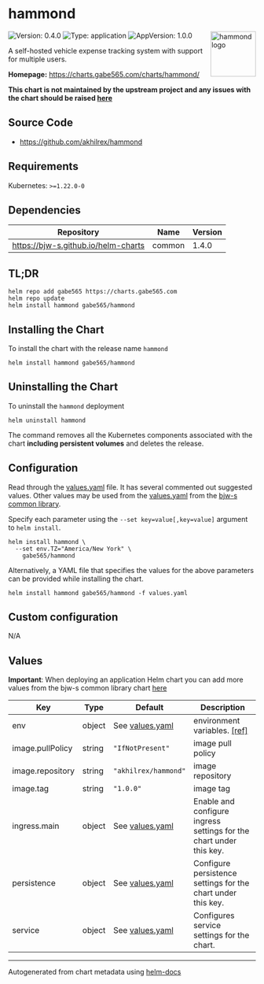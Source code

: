 # hammond

<img src="https://raw.githubusercontent.com/akhilrex/hammond/84cba2c7f26f6d3f81c49b132110b24ac97c7b49/ui/public/touch-icon.png" align="right" width="92" alt="hammond logo">

![Version: 0.4.0](https://img.shields.io/badge/Version-0.4.0-informational?style=flat)
![Type: application](https://img.shields.io/badge/Type-application-informational?style=flat)
![AppVersion: 1.0.0](https://img.shields.io/badge/AppVersion-1.0.0-informational?style=flat)

A self-hosted vehicle expense tracking system with support for multiple users.

**Homepage:** <https://charts.gabe565.com/charts/hammond/>

**This chart is not maintained by the upstream project and any issues with the chart should be raised
[here](https://github.com/gabe565/charts/issues/new?assignees=gabe565&labels=bug&template=bug_report.yaml&name=hammond&version=0.4.0)**

## Source Code

* <https://github.com/akhilrex/hammond>

## Requirements

Kubernetes: `>=1.22.0-0`

## Dependencies

| Repository | Name | Version |
|------------|------|---------|
| <https://bjw-s.github.io/helm-charts> | common | 1.4.0 |

## TL;DR

```console
helm repo add gabe565 https://charts.gabe565.com
helm repo update
helm install hammond gabe565/hammond
```

## Installing the Chart

To install the chart with the release name `hammond`

```console
helm install hammond gabe565/hammond
```

## Uninstalling the Chart

To uninstall the `hammond` deployment

```console
helm uninstall hammond
```

The command removes all the Kubernetes components associated with the chart **including persistent volumes** and deletes the release.

## Configuration

Read through the [values.yaml](./values.yaml) file. It has several commented out suggested values.
Other values may be used from the [values.yaml](https://github.com/bjw-s/helm-charts/tree/main/charts/library/common/values.yaml) from the [bjw-s common library](https://github.com/bjw-s/helm-charts/tree/main/charts/library/common).

Specify each parameter using the `--set key=value[,key=value]` argument to `helm install`.

```console
helm install hammond \
  --set env.TZ="America/New York" \
    gabe565/hammond
```

Alternatively, a YAML file that specifies the values for the above parameters can be provided while installing the chart.

```console
helm install hammond gabe565/hammond -f values.yaml
```

## Custom configuration

N/A

## Values

**Important**: When deploying an application Helm chart you can add more values from the bjw-s common library chart [here](https://github.com/bjw-s/helm-charts/tree/main/charts/library/common)

| Key | Type | Default | Description |
|-----|------|---------|-------------|
| env | object | See [values.yaml](./values.yaml) | environment variables. [[ref]](https://github.com/akhilrex/hammond#environment-variables) |
| image.pullPolicy | string | `"IfNotPresent"` | image pull policy |
| image.repository | string | `"akhilrex/hammond"` | image repository |
| image.tag | string | `"1.0.0"` | image tag |
| ingress.main | object | See [values.yaml](./values.yaml) | Enable and configure ingress settings for the chart under this key. |
| persistence | object | See [values.yaml](./values.yaml) | Configure persistence settings for the chart under this key. |
| service | object | See [values.yaml](./values.yaml) | Configures service settings for the chart. |

---
Autogenerated from chart metadata using [helm-docs](https://github.com/norwoodj/helm-docs)
